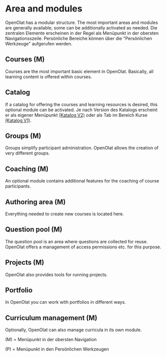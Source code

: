 # Area and modules
OpenOlat has a modular structure. The most important areas and modules are generally available, some can be additionally activated as needed. Die zentralen Elemente erscheinen in der Regel als Menüpunkt in der obersten Navigationsszeile. Persönliche Bereiche können über die "Persönlichen Werkzeuge" aufgerufen werden. 

## Courses (M)
Courses are the most important basic element in OpenOlat. Basically, all learning content is offered within courses.

## Catalog
If a catalog for offering the courses and learning resources is desired, this optional module can be activated. Je nach Version des Katalogs erscheint er als eigener Menüpunkt [(Katalog V2)](../area_modules/catalog2.0.md) oder als Tab im Bereich Kurse [(Katalog V1)](../area_modules/catalog1.0.md). 

## Groups (M)
Groups simplify participant administration. OpenOlat allows the creation of very different groups.

## Coaching (M)
An optional module contains additional features for the coaching of course participants.

## Authoring area (M)
Everything needed to create new courses is located here.

## Question pool (M)
The question pool is an area where questions are collected for reuse. OpenOlat offers a management of access permissions etc. for this purpose.

## Projects (M)
OpenOlat also provides tools for running projects.

## Portfolio
In OpenOlat you can work with portfolios in different ways.

## Curriculum management (M)
Optionally, OpenOlat can also manage curricula in its own module.


(M) = Menüpunkt in der obersten Navigation

(P) = Menüpunkt in den Persönlichen Werkzeugen